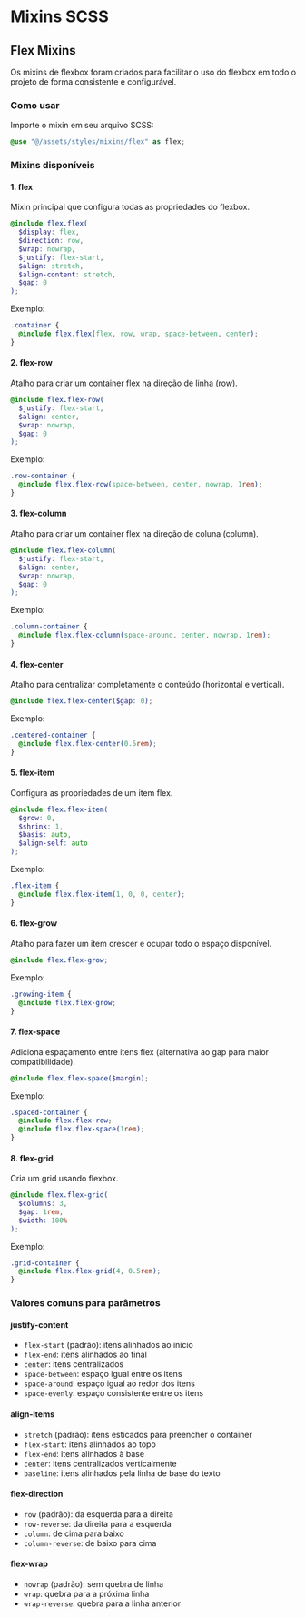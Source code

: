 # Mixins SCSS

## Flex Mixins

Os mixins de flexbox foram criados para facilitar o uso do flexbox em todo o projeto de forma consistente e configurável.

### Como usar

Importe o mixin em seu arquivo SCSS:

```scss
@use "@/assets/styles/mixins/flex" as flex;
```

### Mixins disponíveis

#### 1. flex

Mixin principal que configura todas as propriedades do flexbox.

```scss
@include flex.flex(
  $display: flex,
  $direction: row,
  $wrap: nowrap,
  $justify: flex-start,
  $align: stretch,
  $align-content: stretch,
  $gap: 0
);
```

Exemplo:
```scss
.container {
  @include flex.flex(flex, row, wrap, space-between, center);
}
```

#### 2. flex-row

Atalho para criar um container flex na direção de linha (row).

```scss
@include flex.flex-row(
  $justify: flex-start,
  $align: center,
  $wrap: nowrap,
  $gap: 0
);
```

Exemplo:
```scss
.row-container {
  @include flex.flex-row(space-between, center, nowrap, 1rem);
}
```

#### 3. flex-column

Atalho para criar um container flex na direção de coluna (column).

```scss
@include flex.flex-column(
  $justify: flex-start,
  $align: center,
  $wrap: nowrap,
  $gap: 0
);
```

Exemplo:
```scss
.column-container {
  @include flex.flex-column(space-around, center, nowrap, 1rem);
}
```

#### 4. flex-center

Atalho para centralizar completamente o conteúdo (horizontal e vertical).

```scss
@include flex.flex-center($gap: 0);
```

Exemplo:
```scss
.centered-container {
  @include flex.flex-center(0.5rem);
}
```

#### 5. flex-item

Configura as propriedades de um item flex.

```scss
@include flex.flex-item(
  $grow: 0,
  $shrink: 1,
  $basis: auto,
  $align-self: auto
);
```

Exemplo:
```scss
.flex-item {
  @include flex.flex-item(1, 0, 0, center);
}
```

#### 6. flex-grow

Atalho para fazer um item crescer e ocupar todo o espaço disponível.

```scss
@include flex.flex-grow;
```

Exemplo:
```scss
.growing-item {
  @include flex.flex-grow;
}
```

#### 7. flex-space

Adiciona espaçamento entre itens flex (alternativa ao gap para maior compatibilidade).

```scss
@include flex.flex-space($margin);
```

Exemplo:
```scss
.spaced-container {
  @include flex.flex-row;
  @include flex.flex-space(1rem);
}
```

#### 8. flex-grid

Cria um grid usando flexbox.

```scss
@include flex.flex-grid(
  $columns: 3,
  $gap: 1rem,
  $width: 100%
);
```

Exemplo:
```scss
.grid-container {
  @include flex.flex-grid(4, 0.5rem);
}
```

### Valores comuns para parâmetros

#### justify-content
- `flex-start` (padrão): itens alinhados ao início
- `flex-end`: itens alinhados ao final
- `center`: itens centralizados
- `space-between`: espaço igual entre os itens
- `space-around`: espaço igual ao redor dos itens
- `space-evenly`: espaço consistente entre os itens

#### align-items
- `stretch` (padrão): itens esticados para preencher o container
- `flex-start`: itens alinhados ao topo
- `flex-end`: itens alinhados à base
- `center`: itens centralizados verticalmente
- `baseline`: itens alinhados pela linha de base do texto

#### flex-direction
- `row` (padrão): da esquerda para a direita
- `row-reverse`: da direita para a esquerda
- `column`: de cima para baixo
- `column-reverse`: de baixo para cima

#### flex-wrap
- `nowrap` (padrão): sem quebra de linha
- `wrap`: quebra para a próxima linha
- `wrap-reverse`: quebra para a linha anterior